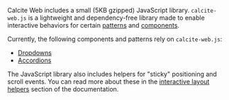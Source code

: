 Calcite Web includes a small (5KB gzipped) JavaScript library. `calcite-web.js` is a lightweight and dependency-free library made to enable interactive behaviors for certain [patterns](../patterns/) and [components](../components).

Currently, the following components and patterns rely on `calcite-web.js`:

- [Dropdowns](../components/#dropdowns)
- [Accordions](../patterns/#accordions)

The JavaScript library also includes helpers for "sticky" positioning and scroll events. You can read more about these in the [interactive layout helpers](../grid/#interactive-layout-helpers) section of the documentation.